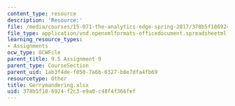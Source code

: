 ```yaml
---
content_type: resource
description: 'Resource:'
file: /media/courses/15-071-the-analytics-edge-spring-2017/378b5f186924f2c3e9a0c48f4f366fef_Gerrymandering.xlsx
file_type: application/vnd.openxmlformats-officedocument.spreadsheetml.sheet
learning_resource_types:
- Assignments
ocw_type: OCWFile
parent_title: 9.5 Assignment 9
parent_type: CourseSection
parent_uid: 1ab3f4de-f050-7a6b-6327-b8e7dfa4fb69
resourcetype: Other
title: Gerrymandering.xlsx
uid: 378b5f18-6924-f2c3-e9a0-c48f4f366fef
---
```

